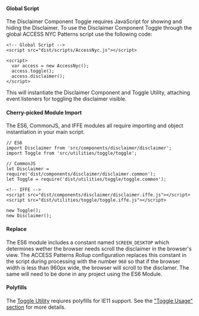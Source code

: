 #### Global Script

The Disclaimer Component Toggle requires JavaScript for showing and hiding the Disclaimer. To use the Disclaimer Component Toggle through the global ACCESS NYC Patterns script use the following code:

    <!-- Global Script -->
    <script src="dist/scripts/AccessNyc.js"></script>

    <script>
      var access = new AccessNyc();
      access.toggle();
      access.disclaimer();
    </script>

This will instantiate the Disclaimer Component and Toggle Utility, attaching event listeners for toggling the disclaimer visible.

#### Cherry-picked Module Import

The ES6, CommonJS, and IFFE modules all require importing and object instantiation in your main script.

    // ES6
    import Disclaimer from 'src/components/disclaimer/disclaimer';
    import Toggle from 'src/utilities/toggle/toggle';

    // CommonJS
    let Disclaimer = require('dist/components/disclaimer/disclaimer.common');
    let Toggle = require('dist/utilities/toggle/toggle.common');

    <!-- IFFE -->
    <script src="dist/components/disclaimer/disclaimer.iffe.js"></script>
    <script src="dist/utilities/toggle/toggle.iffe.js"></script>

    new Toggle();
    new Disclaimer();

#### Replace

The ES6 module includes a constant named `SCREEN_DESKTOP` which determines wether the browser needs scroll the disclaimer in the browser's view. The ACCESS Patterns Rollup configuration replaces this constant in the script during processing with the number `960` so that if the browser width is less than 960px wide, the browser will scroll to the disclamer. The same will need to be done in any project using the ES6 Module.

#### Polyfills

The [Toggle Utility](/toggle) reqiures polyfills for IE11 support. See the ["Toggle Usage" section](toggle#toggle-usage) for more details.